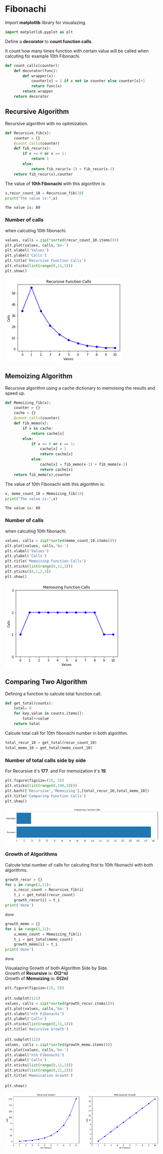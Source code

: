 
# Fibonachi

Import **matplotlib** library for visualazing.


```python
import matplotlib.pyplot as plt
```

Define a **decorator** to **count function calls**. 

It count how many times function with certain value will be called when calcuting for example 10th Fibonachi.


```python
def count_calls(counter):
    def decorator(func):
        def wrapper(x):
            counter[x] = 1 if x not in counter else counter[x]+1
            return func(x)
        return wrapper
    return decorator
```

## Recursive Algorithm

Recursive algorithm with no optimization.


```python
def Recursive_fib(x):
    counter = {}
    @count_calls(counter)
    def fib_recur(x):
        if x == 0 or x == 1:
            return 1
        else:
            return fib_recur(x-1) + fib_recur(x-2)
    return fib_recur(x),counter
```

The value of **10th Fibonachi** with this algorithm is:


```python
x,recur_count_10 = Recursive_fib(10)
print("The value is:",x)
```

    The value is: 89


### Number of calls

when calcuting 10th fibonachi.



```python
values, calls = zip(*sorted(recur_count_10.items()))
plt.plot(values, calls,'bo-')
plt.xlabel('Values')
plt.ylabel('Calls')
plt.title('Recursive Function Calls')
plt.xticks(list(range(0,11,1)))
plt.show()
```


![png](output_11_0.png)


## Memoizing Algorithm

Recursive algorithm using a cache dictionary to memoising the results and speed up.


```python
def Memoizing_fib(x):
    counter = {}
    cache = {}
    @count_calls(counter)
    def fib_memo(x):
        if x in cache:
            return cache[x]
        else:
            if x == 0 or x == 1:
                cache[x] = 1
                return cache[x]
            else:
                cache[x] = fib_memo(x-1) + fib_memo(x-2)
                return cache[x]
    return fib_memo(x),counter
```

The value of 10th Fibonachi with this algorithm is:


```python
x, memo_count_10 = Memoizing_fib(10)
print("The value is:",x)
```

    The value is: 89


### Number of calls

when calcuting 10th fibonachi.



```python
values, calls = zip(*sorted(memo_count_10.items()))
plt.plot(values, calls,'bo-')
plt.xlabel('Values')
plt.ylabel('Calls')
plt.title('Memoizing Function Calls')
plt.xticks(list(range(0,11,1)))
plt.yticks([0,1,2,3])
plt.show()
```


![png](output_18_0.png)


## Comparing Two Algorithm

Defining a function to calcute total function call.


```python
def get_total(counts):
    total= 0
    for key,value in counts.items():
        total+=value
    return total
```

Calcute total call for 10th fibonachi number in both algorithm.


```python
total_recur_10 = get_total(recur_count_10)
total_memo_10 = get_total(memo_count_10)
```

### Number of total calls side by side

For Recursive it's **177**.
and For memoization it's **19**.


```python
plt.figure(figsize=(15, 3))
plt.xticks(list(range(0,190,10)))
plt.barh(['Recursive','Memoizing'],[total_recur_10,total_memo_10])
plt.title('Comparing Function Calls')
plt.show()
```


![png](output_25_0.png)


### Growth of Algorithms

Calcute total number of calls for calcuting first to 10th fibonachi with both algorithms.


```python
growth_recur = {}
for i in range(1,11):
    x,recur_count = Recursive_fib(i)
    t_i = get_total(recur_count)
    growth_recur[i] = t_i
print('done')
```

    done



```python
growth_memo = {}
for i in range(1,11):
    x,memo_count = Memoizing_fib(i)
    t_i = get_total(memo_count)
    growth_memo[i] = t_i
print('done')
```

    done


Visualazing Growth of both Algorithm Side by Side.  
Growth of **Recursive** is: **O(2^n)**  
Growth of **Memoizing** is: **O(2n)**


```python
plt.figure(figsize=(15, 5))

plt.subplot(121)
values, calls = zip(*sorted(growth_recur.items()))
plt.plot(values, calls,'bo-')
plt.xlabel("nth Fibonachi")
plt.ylabel('Calls')
plt.xticks(list(range(0,11,1)))
plt.title('Recursive Growth')

plt.subplot(122)
values, calls = zip(*sorted(growth_memo.items()))
plt.plot(values, calls,'bo-')
plt.xlabel("nth Fibonachi")
plt.ylabel('Calls')
plt.xticks(list(range(0,11,1)))
plt.yticks(list(range(0,21,2)))
plt.title('Memoization Growth')

plt.show()
```


![png](output_31_0.png)

